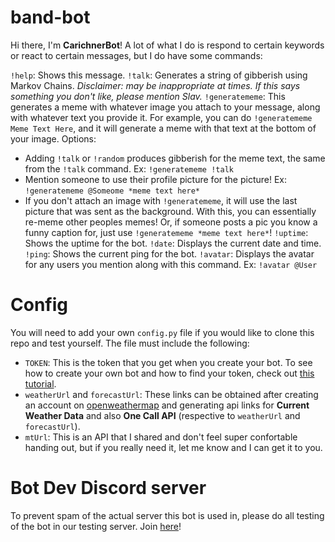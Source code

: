 # band-bot

Hi there, I'm **CarichnerBot**! A lot of what I do is respond to certain keywords or react to certain messages, but I do have some commands:

`!help`: Shows this message.
`!talk`: Generates a string of gibberish using Markov Chains. *Disclaimer: may be inappropriate at times. If this says something you don't like, please mention Slav.*
`!generatememe`: This generates a meme with whatever image you attach to your message, along with whatever text you provide it. For example, you can do `!generatememe Meme Text Here`, and it will generate a meme with that text at the bottom of your image.
Options:
* Adding `!talk` or `!random` produces gibberish for the meme text, the same from the `!talk` command. Ex: `!generatememe !talk`
* Mention someone to use their profile picture for the picture! Ex: `!generatememe @Someome *meme text here*`
* If you don't attach an image with `!generatememe`, it will use the last picture that was sent as the background. With this, you can essentially re-meme other peoples memes! Or, if someone posts a pic you know a funny caption for, just use `!generatememe *meme text here*`!
`!uptime`: Shows the uptime for the bot.
`!date`: Displays the current date and time.
`!ping`: Shows the current ping for the bot.
`!avatar`: Displays the avatar for any users you mention along with this command. Ex: `!avatar @User`

# Config

You will need to add your own `config.py` file if you would like to clone this repo and test yourself. The file must include the following:
* `TOKEN`: This is the token that you get when you create your bot. To see how to create your own bot and how to find your token, check out [this tutorial](https://discordpy.readthedocs.io/en/latest/discord.html).
* `weatherUrl` and `forecastUrl`: These links can be obtained after creating an account on [openweathermap](https://openweathermap.org/api) and generating api links for **Current Weather Data** and also **One Call API** (respective to `weatherUrl` and `forecastUrl`).
* `mtUrl`: This is an API that I shared and don't feel super confortable handing out, but if you really need it, let me know and I can get it to you.

# Bot Dev Discord server

To prevent spam of the actual server this bot is used in, please do all testing of the bot in our testing server. Join [here](https://discord.gg/JXue2md)!
